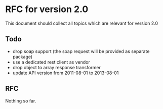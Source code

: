# RFC for version 2.0

This document should collect all topics which are relevant for version 2.0

## Todo
- drop soap support (the soap request will be provided as separate package)
- use a dedicated rest client as vendor
- drop object to array response transformer
- update API version from 2011-08-01 to 2013-08-01

## RFC
Nothing so far.
